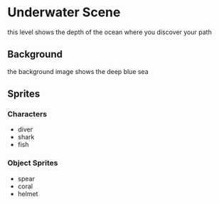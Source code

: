 # Underwater Scene

this level shows the depth of the ocean where you discover your path

## Background

the background image shows the deep blue sea

## Sprites

### Characters

- diver
- shark
- fish

### Object Sprites

- spear
- coral
- helmet